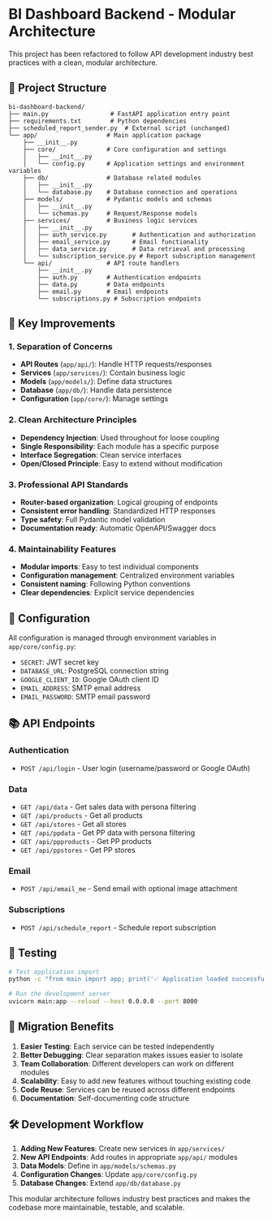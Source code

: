 # BI Dashboard Backend - Modular Architecture

This project has been refactored to follow API development industry best practices with a clean, modular architecture.

## 📁 Project Structure

```
bi-dashboard-backend/
├── main.py                 # FastAPI application entry point
├── requirements.txt        # Python dependencies
├── scheduled_report_sender.py  # External script (unchanged)
└── app/                   # Main application package
    ├── __init__.py
    ├── core/              # Core configuration and settings
    │   ├── __init__.py
    │   └── config.py      # Application settings and environment variables
    ├── db/                # Database related modules
    │   ├── __init__.py
    │   └── database.py    # Database connection and operations
    ├── models/            # Pydantic models and schemas
    │   ├── __init__.py
    │   └── schemas.py     # Request/Response models
    ├── services/          # Business logic services
    │   ├── __init__.py
    │   ├── auth_service.py       # Authentication and authorization
    │   ├── email_service.py      # Email functionality
    │   ├── data_service.py       # Data retrieval and processing
    │   └── subscription_service.py # Report subscription management
    └── api/               # API route handlers
        ├── __init__.py
        ├── auth.py        # Authentication endpoints
        ├── data.py        # Data endpoints
        ├── email.py       # Email endpoints
        └── subscriptions.py # Subscription endpoints
```

## 🚀 Key Improvements

### 1. **Separation of Concerns**
- **API Routes** (`app/api/`): Handle HTTP requests/responses
- **Services** (`app/services/`): Contain business logic
- **Models** (`app/models/`): Define data structures
- **Database** (`app/db/`): Handle data persistence
- **Configuration** (`app/core/`): Manage settings

### 2. **Clean Architecture Principles**
- **Dependency Injection**: Used throughout for loose coupling
- **Single Responsibility**: Each module has a specific purpose
- **Interface Segregation**: Clean service interfaces
- **Open/Closed Principle**: Easy to extend without modification

### 3. **Professional API Standards**
- **Router-based organization**: Logical grouping of endpoints
- **Consistent error handling**: Standardized HTTP responses
- **Type safety**: Full Pydantic model validation
- **Documentation ready**: Automatic OpenAPI/Swagger docs

### 4. **Maintainability Features**
- **Modular imports**: Easy to test individual components
- **Configuration management**: Centralized environment variables
- **Consistent naming**: Following Python conventions
- **Clear dependencies**: Explicit service dependencies

## 🔧 Configuration

All configuration is managed through environment variables in `app/core/config.py`:

- `SECRET`: JWT secret key
- `DATABASE_URL`: PostgreSQL connection string
- `GOOGLE_CLIENT_ID`: Google OAuth client ID
- `EMAIL_ADDRESS`: SMTP email address
- `EMAIL_PASSWORD`: SMTP email password

## 📚 API Endpoints

### Authentication
- `POST /api/login` - User login (username/password or Google OAuth)

### Data
- `GET /api/data` - Get sales data with persona filtering
- `GET /api/products` - Get all products
- `GET /api/stores` - Get all stores
- `GET /api/ppdata` - Get PP data with persona filtering
- `GET /api/ppproducts` - Get PP products
- `GET /api/ppstores` - Get PP stores

### Email
- `POST /api/email_me` - Send email with optional image attachment

### Subscriptions
- `POST /api/schedule_report` - Schedule report subscription

## 🧪 Testing

```bash
# Test application import
python -c "from main import app; print('✅ Application loaded successfully')"

# Run the development server
uvicorn main:app --reload --host 0.0.0.0 --port 8000
```

## 🔄 Migration Benefits

1. **Easier Testing**: Each service can be tested independently
2. **Better Debugging**: Clear separation makes issues easier to isolate
3. **Team Collaboration**: Different developers can work on different modules
4. **Scalability**: Easy to add new features without touching existing code
5. **Code Reuse**: Services can be reused across different endpoints
6. **Documentation**: Self-documenting code structure

## 🛠️ Development Workflow

1. **Adding New Features**: Create new services in `app/services/`
2. **New API Endpoints**: Add routes in appropriate `app/api/` modules
3. **Data Models**: Define in `app/models/schemas.py`
4. **Configuration Changes**: Update `app/core/config.py`
5. **Database Changes**: Extend `app/db/database.py`

This modular architecture follows industry best practices and makes the codebase more maintainable, testable, and scalable.
